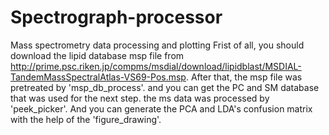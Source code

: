 # Spectrograph-processor
Mass spectrometry data processing and plotting
Frist of all, you should download the lipid database msp file from http://prime.psc.riken.jp/compms/msdial/download/lipidblast/MSDIAL-TandemMassSpectralAtlas-VS69-Pos.msp. After that, the msp file was pretreated by 'msp_db_process'. and you can get the PC and SM database that was used for the next step.
the ms data was processed by 'peek_picker'. And you can generate the PCA and LDA's confusion matrix with the help of the 'figure_drawing'.
